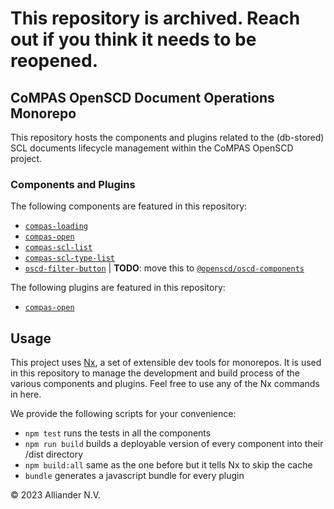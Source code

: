 # This repository is archived. Reach out if you think it needs to be reopened.

## CoMPAS OpenSCD Document Operations Monorepo

This repository hosts the components and plugins related to the (db-stored) SCL documents lifecycle management within the CoMPAS OpenSCD project.

### Components and Plugins

The following components are featured in this repository:

- [`compas-loading`](/components/compas-loading/README.md)
- [`compas-open`](/components/compas-open/README.md)
- [`compas-scl-list`](/components/compas-scl-list/README.md)
- [`compas-scl-type-list`](/components/compas-scl-type-list/README.md)
- [`oscd-filter-button`](/components/oscd-filter-button/README.md) | **TODO**: move this to [`@openscd/oscd-components`](https://github.com/openscd/oscd-components)

The following plugins are featured in this repository:

- [`compas-open`](/packages/compas-open-plugin/README.md)

## Usage

This project uses [Nx](https://nx.dev/), a set of extensible dev tools for monorepos. It is used in this repository to manage the development and build process of the various components and plugins. Feel free to use any of the Nx commands in here.

We provide the following scripts for your convenience:

- `npm test` runs the tests in all the components
- `npm run build` builds a deployable version of every component into their /dist directory
- `npm build:all` same as the one before but it tells Nx to skip the cache
- `bundle` generates a javascript bundle for every plugin

© 2023 Alliander N.V.
